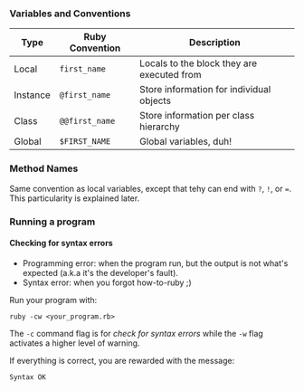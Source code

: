 ### Variables and Conventions

| Type     | Ruby Convention | Description                                |
|----------|-----------------|--------------------------------------------|
| Local    | `first_name`    | Locals to the block they are executed from |
| Instance | `@first_name`   | Store information for individual objects   |
| Class    | `@@first_name`  | Store information per class hierarchy      |
| Global   | `$FIRST_NAME`   | Global variables, duh!                     |

### Method Names

Same convention as local variables, except that tehy can end with `?`, `!`, or
`=`. This particularity is explained later.

### Running a program

#### Checking for syntax errors

* Programming error: when the program run, but the output is not what's expected (a.k.a it's the developer's fault).
* Syntax error: when you forgot how-to-ruby ;)

Run your program with:

    ruby -cw <your_program.rb>

The `-c` command flag is for *check for syntax errors* while the `-w` flag
activates a higher level of warning.

If everything is correct, you are rewarded with the message:

    Syntax OK
